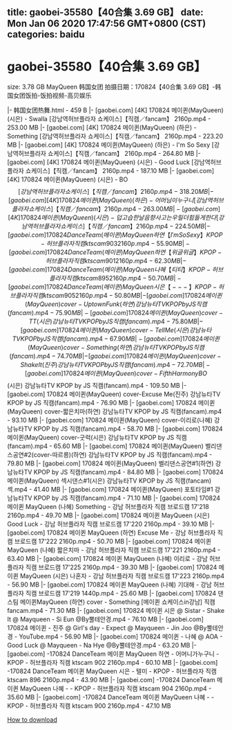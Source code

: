 
title: gaobei-35580【40合集 3.69 GB】
date: Mon Jan 06 2020 17:47:56 GMT+0800 (CST)    
categories: baidu
---

# gaobei-35580【40合集 3.69 GB】
size: 3.78 GB
 MayQueen 韩国女团 拍摄日期：170824【40合集 3.69 GB】-韩国女团饭拍-饭拍视频-高贝娱乐
 
|- 韩国女团热舞.html - 459 B
|- [gaobei.com] [4K] 170824 메이퀸(MayQueen) (시은) - Swalla [강남역허브플라자 쇼케이스]【직캠／fancam】 2160p.mp4 - 253.00 MB
|- [gaobei.com] [4K] 170824 메이퀸(MayQueen) (하은) - Something [강남역허브플라자 쇼케이스]【직캠／fancam】 2160p.mp4 - 223.20 MB
|- [gaobei.com] [4K] 170824 메이퀸(MayQueen) (하은) - I'm So Sexy [강남역허브플라자 쇼케이스]【직캠／fancam】 2160p.mp4 - 264.80 MB
|- [gaobei.com] [4K] 170824 메이퀸(MayQueen) (시은) - Good Luck [강남역허브플라자 쇼케이스]【직캠／fancam】 2160p.mp4 - 187.10 MB
|- [gaobei.com] [4K] 170824 메이퀸(MayQueen) (시은) - BO$$ [강남역허브플라자 쇼케이스]【직캠／fancam】 2160p.mp4 - 318.20 MB
|- [gaobei.com] [4K] 170824 메이퀸(MayQueen) (하은) - 어머님이 누구니 [강남역허브플라자 쇼케이스]【직캠／fancam】 2160p.mp4 - 263.00 MB
|- [gaobei.com] [4K] 170824 메이퀸(MayQueen) (시은) - 덥고 습한 날 음향사고는 우릴 더 힘들게 한다 [강남역허브플라자 쇼케이스]【직캠／fancam】 2160p.mp4 - 224.50 MB
|- [gaobei.com] 170824 DanceTeam (메이퀸) MayQueen 하연 【 I'm So Sexy 】 KPOP - 허브플라자 직캠 ktscam 903 2160p.mp4 - 55.90 MB
|- [gaobei.com] 170824 DanceTeam (메이퀸) MayQueen 하연 【 위글위글 】 KPOP - 허브플라자 직캠 ktscam 901 2160p.mp4 - 62.30 MB
|- [gaobei.com] 170824 DanceTeam (메이퀸) MayQueen 나혜 【 티티 】 KPOP - 허브플라자 직캠 ktscam 895 2160p.mp4 - 50.70 MB
|- [gaobei.com] 170824 DanceTeam (메이퀸) MayQueen 시은 【 --- 】 KPOP - 허브플라자 직캠 ktscam 905 2160p.mp4 - 50.80 MB
|- [gaobei.com] 170824 메이퀸(MayQueen) cover-Uptown Funk(하연) 강남뉴타TV KPOP by JS 직캠(fancam).mp4 - 75.90 MB
|- [gaobei.com] 170824 메이퀸(MayQueen) cover-TT(시은) 강남뉴타TV KPOP by JS 직캠(fancam).mp4 - 75.80 MB
|- [gaobei.com] 170824 메이퀸(MayQueen) cover-Tell Me(시은) 강남뉴타TV KPOP by JS 직캠(fancam).mp4 - 67.90 MB
|- [gaobei.com] 170824 메이퀸(MayQueen) cover-Something(하연) 강남뉴타TV KPOP by JS 직캠(fancam).mp4 - 74.70 MB
|- [gaobei.com] 170824 메이퀸(MayQueen) cover-Shake It(진주) 강남뉴타TV KPOP by JS 직캠(fancam).mp4 - 72.70 MB
|- [gaobei.com] 170824 메이퀸(MayQueen) cover-Fifth Harmony BO$$(시은) 강남뉴타TV KPOP by JS 직캠(fancam).mp4 - 109.50 MB
|- [gaobei.com] 170824 메이퀸(MayQueen) cover-Excuse Me(진주) 강남뉴타TV KPOP by JS 직캠(fancam).mp4 - 76.90 MB
|- [gaobei.com] 170824 메이퀸(MayQueen) cover-짧은치마(하연) 강남뉴타TV KPOP by JS 직캠(fancam).mp4 - 93.10 MB
|- [gaobei.com] 170824 메이퀸(MayQueen) cover-이리로(나혜) 강남뉴타TV KPOP by JS 직캠(fancam).mp4 - 58.70 MB
|- [gaobei.com] 170824 메이퀸(MayQueen) cover-굿럭(시은) 강남뉴타TV KPOP by JS 직캠(fancam).mp4 - 65.60 MB
|- [gaobei.com] 170824 메이퀸(MayQueen) 벨리댄스공연#2(cover-따르릉)(하연) 강남뉴타TV KPOP by JS 직캠(fancam).mp4 - 79.80 MB
|- [gaobei.com] 170824 메이퀸(MayQueen) 벨리댄스공연#1(하연) 강남뉴타TV KPOP by JS 직캠(fancam).mp4 - 84.80 MB
|- [gaobei.com] 170824 메이퀸(MayQueen) 섹시댄스#1(시은) 강남뉴타TV KPOP by JS 직캠(fancam)섹.mp4 - 41.40 MB
|- [gaobei.com] 170824 메이퀸(MayQueen) 포토타임#1 강남뉴타TV KPOP by JS 직캠(fancam).mp4 - 71.10 MB
|- [gaobei.com] 170824 메이퀸 MayQueen (나혜) Something - 강남 허브플라자 직캠 브로드캠 17'218 2160p.mp4 - 49.70 MB
|- [gaobei.com] 170824 메이퀸 MayQueen (시은) Good Luck - 강남 허브플라자 직캠 브로드캠 17'220 2160p.mp4 - 39.10 MB
|- [gaobei.com] 170824 메이퀸 MayQueen (하연) Excuse Me - 강남 허브플라자 직캠 브로드캠 17'222 2160p.mp4 - 50.70 MB
|- [gaobei.com] 170824 메이퀸 MayQueen (나혜) 짧은치마 - 강남 허브플라자 직캠 브로드캠 17'221 2160p.mp4 - 63.40 MB
|- [gaobei.com] 170824 메이퀸 MayQueen (나혜) 이리로 - 강남 허브플라자 직캠 브로드캠 17'225 2160p.mp4 - 39.30 MB
|- [gaobei.com] 170824 메이퀸 MayQueen (시은) 나혼자 - 강남 허브플라자 직캠 브로드캠 17'223 2160p.mp4 - 56.90 MB
|- [gaobei.com] 170824 메이퀸 MayQueen (나혜) 기대해 - 강남 허브플라자 직캠 브로드캠 17'219 1440p.mp4 - 25.60 MB
|- [gaobei.com] 170824 댄스팀 메이퀸MayQueen (하연) cover - Something [메이퀸 쇼케이스in강남] 직캠fancam.mp4 - 71.30 MB
|- [gaobei.com] 170824 메이퀸 시은 @ Sistar - Shake It @ Mayqueen - Si Eun @By뿔테안경.mp4 - 76.10 MB
|- [gaobei.com] 170824 메이퀸 - 진주 @ Girl's day - Expect @ Mayqueen - Jin Joo @By뿔테안경 - YouTube.mp4 - 56.90 MB
|- [gaobei.com] 170824 메이퀸 - 나혜 @ AOA - Good Luck @ Mayqueen - Na Hye @By뿔테안경.mp4 - 63.20 MB
|- [gaobei.com] -170824 DanceTeam 메이퀸 MayQueen 하연 - 어머니가누구니 - KPOP - 허브플라자 직캠 ktscam 902 2160p.mp4 - 60.10 MB
|- [gaobei.com] -170824 DanceTeam 메이퀸 MayQueen 시은 - 텔미 - KPOP - 허브플라자 직캠 ktscam 896 2160p.mp4 - 43.90 MB
|- [gaobei.com] -170824 DanceTeam 메이퀸 MayQueen 나혜 - - KPOP - 허브플라자 직캠 ktscam 904 2160p.mp4 - 35.60 MB
|- [gaobei.com] -170824 DanceTeam 메이퀸 MayQueen 나혜 - - KPOP - 허브플라자 직캠 ktscam 900 2160p.mp4 - 47.10 MB

[How to download](https://bpcam.bemobtrk.com/go/2ceec3aa-1ca2-46d6-b9ff-aaa5c184517c?jno=127)
